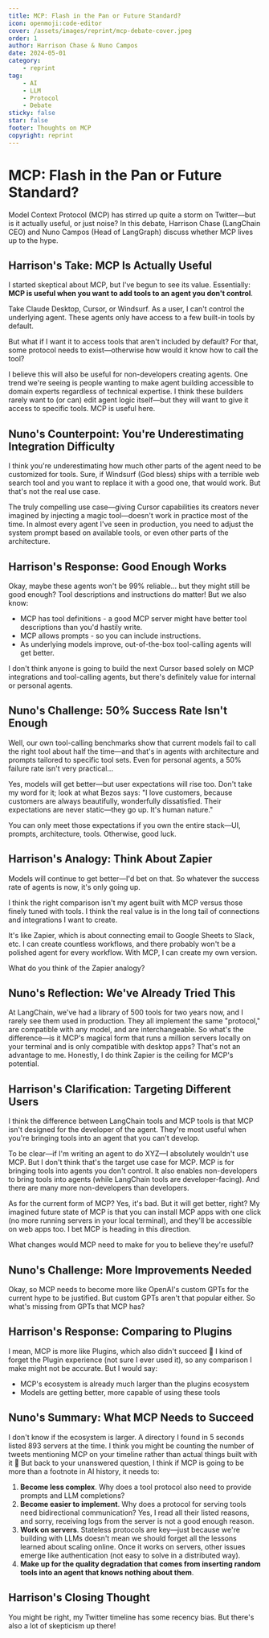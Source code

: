 ```yaml
---
title: MCP: Flash in the Pan or Future Standard?
icon: openmoji:code-editor
cover: /assets/images/reprint/mcp-debate-cover.jpeg
order: 1
author: Harrison Chase & Nuno Campos
date: 2024-05-01
category:
    - reprint
tag:
    - AI
    - LLM
    - Protocol
    - Debate
sticky: false
star: false
footer: Thoughts on MCP
copyright: reprint
---
```


# MCP: Flash in the Pan or Future Standard?

Model Context Protocol (MCP) has stirred up quite a storm on Twitter—but is it actually useful, or just noise? In this debate, Harrison Chase (LangChain CEO) and Nuno Campos (Head of LangGraph) discuss whether MCP lives up to the hype.

## Harrison's Take: MCP Is Actually Useful

I started skeptical about MCP, but I've begun to see its value. Essentially: **MCP is useful when you want to add tools to an agent you don't control**.

Take Claude Desktop, Cursor, or Windsurf. As a user, I can't control the underlying agent. These agents only have access to a few built-in tools by default.

But what if I want it to access tools that aren't included by default? For that, some protocol needs to exist—otherwise how would it know how to call the tool?

I believe this will also be useful for non-developers creating agents. One trend we're seeing is people wanting to make agent building accessible to domain experts regardless of technical expertise. I think these builders rarely want to (or can) edit agent logic itself—but they will want to give it access to specific tools. MCP is useful here.

## Nuno's Counterpoint: You're Underestimating Integration Difficulty

I think you're underestimating how much other parts of the agent need to be customized for tools. Sure, if Windsurf (God bless) ships with a terrible web search tool and you want to replace it with a good one, that would work. But that's not the real use case.

The truly compelling use case—giving Cursor capabilities its creators never imagined by injecting a magic tool—doesn't work in practice most of the time. In almost every agent I've seen in production, you need to adjust the system prompt based on available tools, or even other parts of the architecture.

## Harrison's Response: Good Enough Works

Okay, maybe these agents won't be 99% reliable... but they might still be good enough? Tool descriptions and instructions do matter! But we also know:

- MCP has tool definitions - a good MCP server might have better tool descriptions than you'd hastily write.
- MCP allows prompts - so you can include instructions.
- As underlying models improve, out-of-the-box tool-calling agents will get better.

I don't think anyone is going to build the next Cursor based solely on MCP integrations and tool-calling agents, but there's definitely value for internal or personal agents.

## Nuno's Challenge: 50% Success Rate Isn't Enough

Well, our own tool-calling benchmarks show that current models fail to call the right tool about half the time—and that's in agents with architecture and prompts tailored to specific tool sets. Even for personal agents, a 50% failure rate isn't very practical...

Yes, models will get better—but user expectations will rise too. Don't take my word for it; look at what Bezos says: "I love customers, because customers are always beautifully, wonderfully dissatisfied. Their expectations are never static—they go up. It's human nature."

You can only meet those expectations if you own the entire stack—UI, prompts, architecture, tools. Otherwise, good luck.

## Harrison's Analogy: Think About Zapier

Models will continue to get better—I'd bet on that. So whatever the success rate of agents is now, it's only going up.

I think the right comparison isn't my agent built with MCP versus those finely tuned with tools. I think the real value is in the long tail of connections and integrations I want to create.

It's like Zapier, which is about connecting email to Google Sheets to Slack, etc. I can create countless workflows, and there probably won't be a polished agent for every workflow. With MCP, I can create my own version.

What do you think of the Zapier analogy?

## Nuno's Reflection: We've Already Tried This

At LangChain, we've had a library of 500 tools for two years now, and I rarely see them used in production. They all implement the same "protocol," are compatible with any model, and are interchangeable. So what's the difference—is it MCP's magical form that runs a million servers locally on your terminal and is only compatible with desktop apps? That's not an advantage to me. Honestly, I do think Zapier is the ceiling for MCP's potential.

## Harrison's Clarification: Targeting Different Users

I think the difference between LangChain tools and MCP tools is that MCP isn't designed for the developer of the agent. They're most useful when you're bringing tools into an agent that you can't develop.

To be clear—if I'm writing an agent to do XYZ—I absolutely wouldn't use MCP. But I don't think that's the target use case for MCP. MCP is for bringing tools into agents you don't control. It also enables non-developers to bring tools into agents (while LangChain tools are developer-facing). And there are many more non-developers than developers.

As for the current form of MCP? Yes, it's bad. But it will get better, right? My imagined future state of MCP is that you can install MCP apps with one click (no more running servers in your local terminal), and they'll be accessible on web apps too. I bet MCP is heading in this direction.

What changes would MCP need to make for you to believe they're useful?

## Nuno's Challenge: More Improvements Needed

Okay, so MCP needs to become more like OpenAI's custom GPTs for the current hype to be justified. But custom GPTs aren't that popular either. So what's missing from GPTs that MCP has?

## Harrison's Response: Comparing to Plugins

I mean, MCP is more like Plugins, which also didn't succeed 🙂 I kind of forget the Plugin experience (not sure I ever used it), so any comparison I make might not be accurate. But I would say:

- MCP's ecosystem is already much larger than the plugins ecosystem
- Models are getting better, more capable of using these tools

## Nuno's Summary: What MCP Needs to Succeed

I don't know if the ecosystem is larger. A directory I found in 5 seconds listed 893 servers at the time. I think you might be counting the number of tweets mentioning MCP on your timeline rather than actual things built with it 🙂 But back to your unanswered question, I think if MCP is going to be more than a footnote in AI history, it needs to:

1. **Become less complex**. Why does a tool protocol also need to provide prompts and LLM completions?
2. **Become easier to implement**. Why does a protocol for serving tools need bidirectional communication? Yes, I read all their listed reasons, and sorry, receiving logs from the server is not a good enough reason.
3. **Work on servers**. Stateless protocols are key—just because we're building with LLMs doesn't mean we should forget all the lessons learned about scaling online. Once it works on servers, other issues emerge like authentication (not easy to solve in a distributed way).
4. **Make up for the quality degradation that comes from inserting random tools into an agent that knows nothing about them**.

## Harrison's Closing Thought

You might be right, my Twitter timeline has some recency bias. But there's also a lot of skepticism up there!
